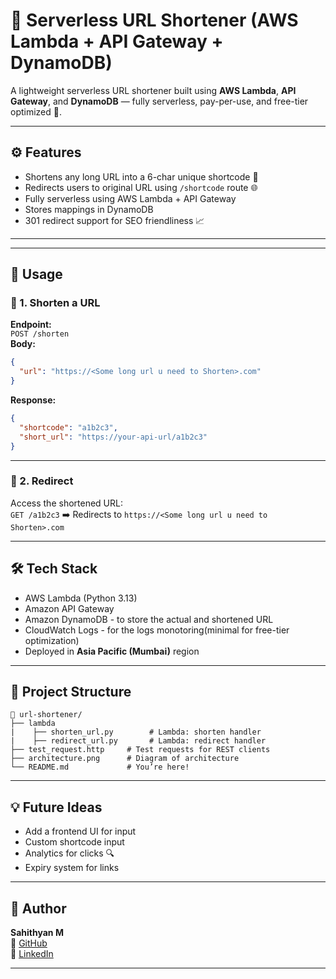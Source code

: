 # 🔗 Serverless URL Shortener (AWS Lambda + API Gateway + DynamoDB)

A lightweight serverless URL shortener built using **AWS Lambda**, **API Gateway**, and **DynamoDB** — fully serverless, pay-per-use, and free-tier optimized 💸.

---

## ⚙️ Features

- Shortens any long URL into a 6-char unique shortcode 🔐
- Redirects users to original URL using `/shortcode` route 🌐
- Fully serverless using AWS Lambda + API Gateway
- Stores mappings in DynamoDB
- 301 redirect support for SEO friendliness 📈

---

---

## 🚀 Usage

### 🔹 1. Shorten a URL

**Endpoint:**  
`POST /shorten`  
**Body:**
```json
{
  "url": "https://<Some long url u need to Shorten>.com"
}
```

**Response:**
```json
{
  "shortcode": "a1b2c3",
  "short_url": "https://your-api-url/a1b2c3"
}
```

---

### 🔹 2. Redirect

Access the shortened URL:  
`GET /a1b2c3` 
➡️ Redirects to `https://<Some long url u need to Shorten>.com`

---

## 🛠️ Tech Stack

- AWS Lambda (Python 3.13) 
- Amazon API Gateway 
- Amazon DynamoDB - to store the actual and shortened URL
- CloudWatch Logs - for the logs monotoring(minimal for free-tier optimization)
- Deployed in **Asia Pacific (Mumbai)** region

---

## 📂 Project Structure

```
📁 url-shortener/
├── lambda
|    ├── shorten_url.py        # Lambda: shorten handler
|    ├── redirect_url.py       # Lambda: redirect handler
├── test_request.http     # Test requests for REST clients
├── architecture.png      # Diagram of architecture
└── README.md             # You’re here!
```

---

## 💡 Future Ideas

- Add a frontend UI for input
- Custom shortcode input
- Analytics for clicks 🔍
- Expiry system for links

---

## 👤 Author

**Sahithyan M**  
🔗 [GitHub](https://github.com/Sahithyan04)  
🔗 [LinkedIn](https://linkedin.com/in/sahithyanm)

---


